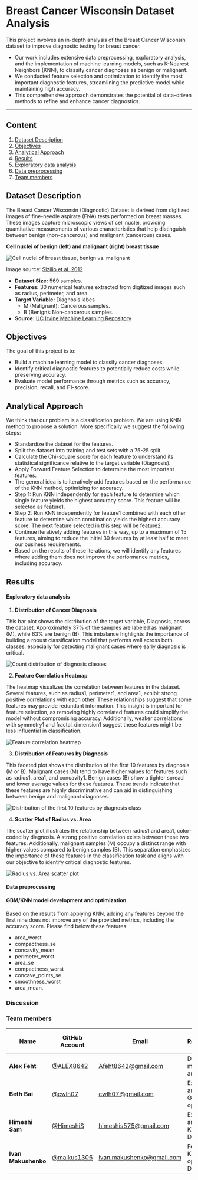 # Breast Cancer Wisconsin Dataset Analysis

This project involves an in-depth analysis of the Breast Cancer Wisconsin dataset to improve diagnostic testing for breast cancer. 
* Our work includes extensive data preprocessing, exploratory analysis, and the implementation of machine learning models, such as K-Nearest Neighbors (KNN), to classify cancer diagnoses as benign or malignant. 
* We conducted feature selection and optimization to identify the most important diagnostic features, streamlining the predictive model while maintaining high accuracy. 
* This comprehensive approach demonstrates the potential of data-driven methods to refine and enhance cancer diagnostics.

***
## Content
1. [Dataset Description](#dataset-description)
2. [Objectives](#objectives)
3. [Analytical Approach](#analytical-approach)
3. [Results](#results)
4. [Exploratory data analysis](#exploratory-data-analysis)
5. [Data preprocessing](#data-preprocessing)
6. [Team members](#team-members)

## Dataset Description

The Breast Cancer Wisconsin (Diagnostic) Dataset is derived from digitized images of fine-needle aspirate (FNA) tests performed on breast masses. These images capture microscopic views of cell nuclei, providing quantitative measurements of various characteristics that help distinguish between benign (non-cancerous) and malignant (cancerous) cases.

**Cell nuclei of benign (left) and malignant (right) breast tissue**

![Cell nuclei of breast tissue, benign vs. malignant](reports/images/cell_histology.png)

Image source: [Sizilio et al. 2012](https://www.researchgate.net/publication/232811011_Fuzzy_method_for_pre-diagnosis_of_breast_cancer_from_the_Fine_Needle_Aspirate_analysis)


* **Dataset Size:** 569 samples.
* **Features:** 30 numerical features extracted from digitized images such as radius, perimeter, and area.
* **Target Variable:** Diagnosis labes
    * M (Malignant): Cancerous samples.
    * B (Benign): Non-cancerous samples.
* **Source:** [UC Irvine Machine Learning Repository](https://archive.ics.uci.edu/dataset/17/breast+cancer+wisconsin+diagnostic)
    

## Objectives

The goal of this project is to:

* Build a machine learning model to classify cancer diagnoses.
* Identify critical diagnostic features to potentially reduce costs while preserving accuracy.
* Evaluate model performance through metrics such as accuracy, precision, recall, and F1-score.


## Analytical Approach

We think that our problem is a classification problem. We are using KNN method to propose a solution.
More specifically we suggest the following steps:

 - Standardize the dataset for the features.
 - Split the dataset into training and test sets with a 75-25 split.
 - Calculate the Chi-square score for each feature to understand its statistical significance relative to the target variable (Diagnosis).
 - Apply Forward Feature Selection to determine the most important features.
 - The general idea is to iteratively add features based on the performance of the KNN method, optimizing for accuracy.
 - Step 1: Run KNN independently for each feature to determine which single feature yields the highest accuracy score. This feature will be selected as feature1.
 - Step 2: Run KNN independently for feature1 combined with each other feature to determine which combination yields the highest accuracy score. The next feature selected in this step will be feature2.
 - Continue iteratively adding features in this way, up to a maximum of 15 features, aiming to reduce the initial 30 features by at least half to meet our business requirements.
 - Based on the results of these iterations, we will identify any features where adding them does not improve the performance metrics, including accuracy.

## Results

#### Exploratory data analysis

1. **Distribution of Cancer Diagnosis**

This bar plot shows the distribution of the target variable, Diagnosis, across the dataset. Approximately 37% of the samples are labeled as malignant (M), while 63% are benign (B). This imbalance highlights the importance of building a robust classification model that performs well across both classes, especially for detecting malignant cases where early diagnosis is critical.

![Count distribution of diagnosis classes](reports/images/diagnosis_count.png)

2. **Feature Correlation Heatmap**

The heatmap visualizes the correlation between features in the dataset. Several features, such as radius1, perimeter1, and area1, exhibit strong positive correlations with each other. These relationships suggest that some features may provide redundant information. This insight is important for feature selection, as removing highly correlated features could simplify the model without compromising accuracy. Additionally, weaker correlations with symmetry1 and fractal_dimension1 suggest these features might be less influential in classification.

![Feature correlation heatmap](reports/images/feature_correlation_heatmap.png)

3. **Distribution of Features by Diagnosis**

This faceted plot shows the distribution of the first 10 features by diagnosis (M or B). Malignant cases (M) tend to have higher values for features such as radius1, area1, and concavity1. Benign cases (B) show a tighter spread and lower average values for these features. These trends indicate that these features are highly discriminative and can aid in distinguishing between benign and malignant diagnoses.

![Distribution of the first 10 features by diagnosis class](reports/images/feature_distribution.png)

4. **Scatter Plot of Radius vs. Area**

The scatter plot illustrates the relationship between radius1 and area1, color-coded by diagnosis. A strong positive correlation exists between these two features. Additionally, malignant samples (M) occupy a distinct range with higher values compared to benign samples (B). This separation emphasizes the importance of these features in the classification task and aligns with our objective to identify critical diagnostic features.

![Radius vs. Area scatter plot](reports/images/radius_area_scatter.png)

#### Data preprocessing

#### GBM/KNN model development and optimization
Based on the results from applying KNN, adding any features beyond the first nine does not improve any of the provided metrics, including the accuracy score. Please find below these features:
 - area_worst
 - compactness_se
 - concavity_mean
 - perimeter_worst
 - area_se
 - compactness_worst
 - concave_points_se
 - smoothness_worst
 - area_mean.

### Discussion

### Team members

| Name       | GitHub Account                        | Email                           | Roles/Responsibilities                     | Link to Video                    |
|------------|---------------------------------------|---------------------------------|--------------------------------------------|----------------------------------|
| **Alex Feht**   | [@ALEX8642](https://github.com/ALEX8642) | [Afeht8642@gmail.com](mailto:Afeht8642@gmail.com) | Data cleanup, GBM model development and optimization   | [Demo Video](https://example.com/video1) |
| **Beth Bai**   | [@cwlh07](https://github.com/cwlh07) | [cwlh07@gmail.com](mailto:cwlh07@gmail.com)       | Exploratory data analysis, Visualization, GBM model optimization. | [Demo Video](https://example.com/video2) |
| **Himeshi Sam**| [@HimeshiS](https://github.com/HimeshiS)         | [himeshis575@gmail.com](mailto:himeshis575@gmail.com) | Exploratory data analysis, Preliminary KNN model, Documentation   | [Demo Video](https://example.com/video3) |
| **Ivan Makushenko**   | [@malkus1306](https://github.com/malkus1306) | [ivan.makushenko@gmail.com](mailto:ivan.makushenko@gmail.com) | Feature selection, KNN model optimization, Documentation | [Demo Video](https://example.com/video4) |



